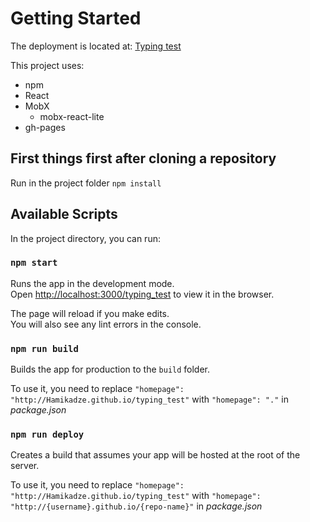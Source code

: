 # Getting Started

The deployment is located at: [Typing test](https://hamikadze.github.io/typing_test/)

This project uses:
* npm
* React
* MobX
  * mobx-react-lite
* gh-pages

## First things first after cloning a repository

Run in the project folder `npm install`

## Available Scripts

In the project directory, you can run:

### `npm start`

Runs the app in the development mode.\
Open [http://localhost:3000/typing_test](http://localhost:3000/typing_test) to view it in the browser.

The page will reload if you make edits.\
You will also see any lint errors in the console.

### `npm run build`

Builds the app for production to the `build` folder.

To use it, you need to replace
`"homepage": "http://Hamikadze.github.io/typing_test"` with
`"homepage": "."` in *package.json*

### `npm run deploy`

Creates a build that assumes your app will be hosted at the root of the server.

To use it, you need to replace
`"homepage": "http://Hamikadze.github.io/typing_test"` with
`"homepage": "http://{username}.github.io/{repo-name}"` in *package.json*
